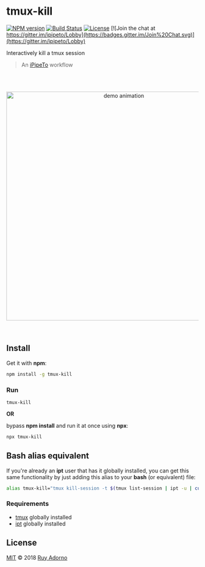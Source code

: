 # tmux-kill

[![NPM version](https://badge.fury.io/js/tmux-kill.svg)](https://npmjs.org/package/tmux-kill)
[![Build Status](https://travis-ci.org/ruyadorno/tmux-kill.svg?branch=master)](https://travis-ci.org/ruyadorno/tmux-kill)
[![License](http://img.shields.io/badge/license-MIT-blue.svg?style=flat)](https://raw.githubusercontent.com/ruyadorno/tmux-kill/master/LICENSE)
[![Join the chat at https://gitter.im/ipipeto/Lobby](https://badges.gitter.im/Join%20Chat.svg)](https://gitter.im/ipipeto/Lobby)

Interactively kill a tmux session

> An [iPipeTo](https://github.com/ruyadorno/ipt) workflow

<br />
<br />

<p align="center">
<a href="https://asciinema.org/a/210193">
<img alt="demo animation" width="600" src="https://cdn.rawgit.com/ruyadorno/tmux-kill/master/demo.svg" />
</a>
</p>

<br />

## Install

Get it with **npm**:

```sh
npm install -g tmux-kill
```

### Run

```
tmux-kill
```

**OR**

bypass **npm install** and run it at once using **npx**:

```sh
npx tmux-kill
```

## Bash alias equivalent

If you're already an **ipt** user that has it globally installed, you can get this same functionality by just adding this alias to your **bash** (or equivalent) file:

```sh
alias tmux-kill="tmux kill-session -t $(tmux list-session | ipt -u | cut -d ':' -f 1 )"
```

### Requirements

- [tmux](https://github.com/tmux/tmux) globally installed
- [ipt](https://www.npmjs.com/package/ipt) globally installed

## License

[MIT](LICENSE) © 2018 [Ruy Adorno](http://ruyadorno.com)

